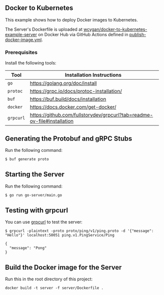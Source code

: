 ## Docker to Kubernetes

This example shows how to deploy Docker images to Kubernetes.

The Server's Dockerfile is uploaded at [wcygan/docker-to-kubernetes-example-server](https://hub.docker.com/r/wcygan/docker-to-kubernetes-example-server) on Docker Hub via GitHub Actions defined in [publish-docker-image.yml](.github/workflows/publish-docker-image.yml).

### Prerequisites

Install the following tools:

| Tool      | Installation Instructions                                               |
|-----------|-------------------------------------------------------------------------|
| `go`      | https://golang.org/doc/install                                          |
| `protoc`  | https://grpc.io/docs/protoc-installation/                               |
| `buf`     | https://buf.build/docs/installation                                     |
| `docker`  | https://docs.docker.com/get-docker/                                     |
| `grpcurl` | https://github.com/fullstorydev/grpcurl?tab=readme-ov-file#installation |


## Generating the Protobuf and gRPC Stubs

Run the following command:

```bash
$ buf generate proto
```

## Starting the Server

Run the following command:

```bash
$ go run go-server/main.go
```

## Testing with grpcurl

You can use [grpcurl](https://github.com/fullstorydev/grpcurl) to test the server:

```
$ grpcurl -plaintext -proto proto/ping/v1/ping.proto -d '{"message": "Hello"}' localhost:50051 ping.v1.PingService/Ping

{
  "message": "Pong"
}
```

## Build the Docker image for the Server

Run this in the root directory of this project:

```
docker build -t server -f server/Dockerfile .
```